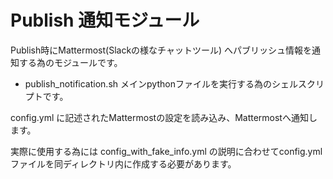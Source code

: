 # Publish 通知モジュール

Publish時にMattermost(Slackの様なチャットツール) へパブリッシュ情報を通知する為のモジュールです。

- publish_notification.sh
メインpythonファイルを実行する為のシェルスクリプトです。

config.yml に記述されたMattermostの設定を読み込み、Mattermostへ通知します。

実際に使用する為には config_with_fake_info.yml の説明に合わせてconfig.ymlファイルを同ディレクトリ内に作成する必要があります。 

